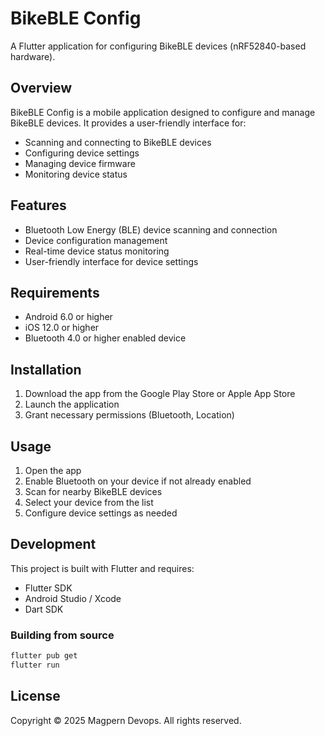 # BikeBLE Config

A Flutter application for configuring BikeBLE devices (nRF52840-based hardware).

## Overview

BikeBLE Config is a mobile application designed to configure and manage BikeBLE devices. It provides a user-friendly interface for:
- Scanning and connecting to BikeBLE devices
- Configuring device settings
- Managing device firmware
- Monitoring device status

## Features

- Bluetooth Low Energy (BLE) device scanning and connection
- Device configuration management
- Real-time device status monitoring
- User-friendly interface for device settings

## Requirements

- Android 6.0 or higher
- iOS 12.0 or higher
- Bluetooth 4.0 or higher enabled device

## Installation

1. Download the app from the Google Play Store or Apple App Store
2. Launch the application
3. Grant necessary permissions (Bluetooth, Location)

## Usage

1. Open the app
2. Enable Bluetooth on your device if not already enabled
3. Scan for nearby BikeBLE devices
4. Select your device from the list
5. Configure device settings as needed

## Development

This project is built with Flutter and requires:
- Flutter SDK
- Android Studio / Xcode
- Dart SDK

### Building from source

```bash
flutter pub get
flutter run
```

## License

Copyright © 2025 Magpern Devops. All rights reserved.

